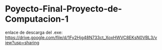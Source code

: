 # Poyecto-Final-Proyecto-de-Computacion-1
 enlace de descarga del .exe: https://drive.google.com/file/d/1Fy2Hjg48N733ct_XoxHWVC8EKsN0VBL3/view?usp=sharing
